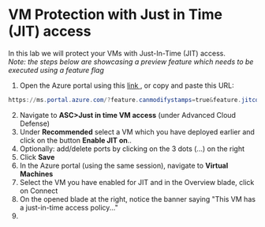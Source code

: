 ﻿# VM Protection with Just in Time (JIT) access
In this lab we will protect your VMs with Just-In-Time (JIT) access.<br>
*Note: the steps below are showcasing a preview feature which needs to be executed using a feature flag*

1. Open the Azure portal using this <a href="https://ms.portal.azure.com/?feature.canmodifystamps=true&feature.jitconnect=true" target="_blank">link </a>, or copy and paste this URL:
```powershell
https://ms.portal.azure.com/?feature.canmodifystamps=true&feature.jitconnect=true
```

2. Navigate to **ASC>Just in time VM access** (under Advanced Cloud Defense)
3. Under **Recommended** select a VM which you have deployed earlier and click on the button **Enable JIT on**..
4. Optionally: add/delete ports by clicking on the 3 dots (...) on the right
5. Click **Save**
5. In the Azure portal (using the same session), navigate to **Virtual Machines**
6. Select the VM you have enabled for JIT and in the Overview blade, click on Connect
7. On the opened blade at the right, notice the banner saying "This VM has a just-in-time access policy..."
8. 
